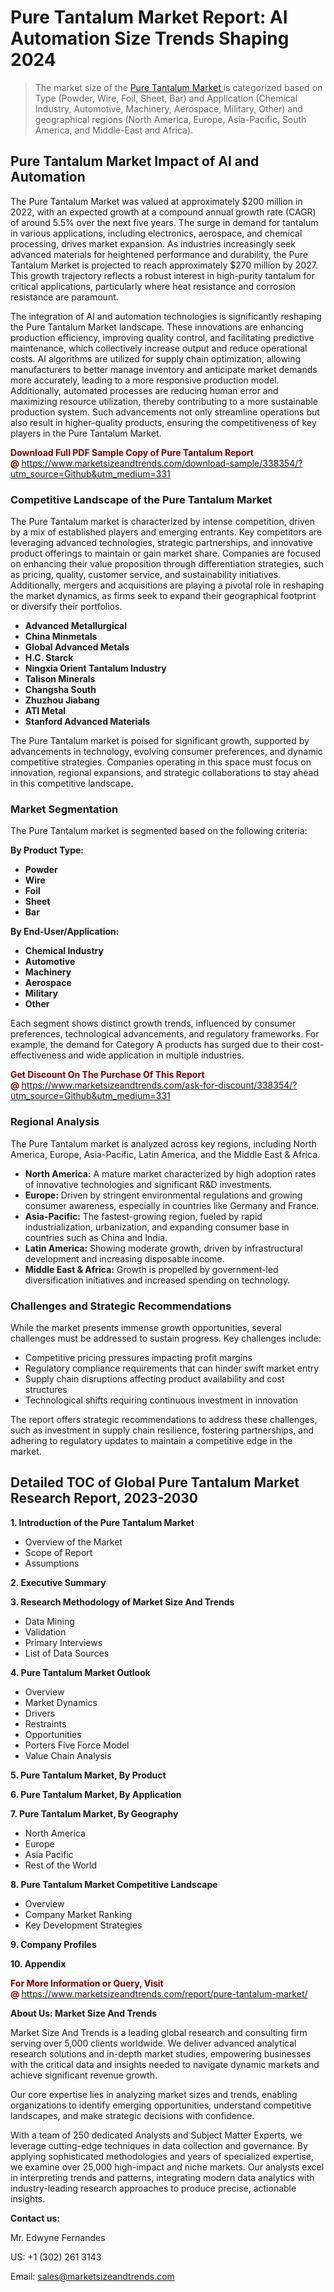 <h1>Pure Tantalum Market Report: AI Automation Size Trends Shaping 2024</h1><blockquote><p>The market size of the <a href="https://www.marketsizeandtrends.com/download-sample/338354/?utm_source=Github&amp;utm_medium=331" target="_blank">Pure Tantalum Market </a>is categorized based on Type (Powder, Wire, Foil, Sheet, Bar) and Application (Chemical Industry, Automotive, Machinery, Aerospace, Military, Other) and geographical regions (North America, Europe, Asia-Pacific, South America, and Middle-East and Africa).</p></blockquote><p><h2>Pure Tantalum Market Impact of AI and Automation</h2><p>The Pure Tantalum Market was valued at approximately $200 million in 2022, with an expected growth at a compound annual growth rate (CAGR) of around 5.5% over the next five years. The surge in demand for tantalum in various applications, including electronics, aerospace, and chemical processing, drives market expansion. As industries increasingly seek advanced materials for heightened performance and durability, the Pure Tantalum Market is projected to reach approximately $270 million by 2027. This growth trajectory reflects a robust interest in high-purity tantalum for critical applications, particularly where heat resistance and corrosion resistance are paramount.</p><p>The integration of AI and automation technologies is significantly reshaping the Pure Tantalum Market landscape. These innovations are enhancing production efficiency, improving quality control, and facilitating predictive maintenance, which collectively increase output and reduce operational costs. AI algorithms are utilized for supply chain optimization, allowing manufacturers to better manage inventory and anticipate market demands more accurately, leading to a more responsive production model. Additionally, automated processes are reducing human error and maximizing resource utilization, thereby contributing to a more sustainable production system. Such advancements not only streamline operations but also result in higher-quality products, ensuring the competitiveness of key players in the Pure Tantalum Market.</p></p><p><strong><span style="color: #800000;">Download Full PDF Sample Copy of Pure Tantalum Report @</span>&nbsp;</strong><a href="https://www.marketsizeandtrends.com/download-sample/338354/?utm_source=Github&amp;utm_medium=331">https://www.marketsizeandtrends.com/download-sample/338354/?utm_source=Github&amp;utm_medium=331</a></p><h3>Competitive Landscape of the Pure Tantalum Market</h3><p>The Pure Tantalum market is characterized by intense competition, driven by a mix of established players and emerging entrants. Key competitors are leveraging advanced technologies, strategic partnerships, and innovative product offerings to maintain or gain market share. Companies are focused on enhancing their value proposition through differentiation strategies, such as pricing, quality, customer service, and sustainability initiatives. Additionally, mergers and acquisitions are playing a pivotal role in reshaping the market dynamics, as firms seek to expand their geographical footprint or diversify their portfolios.</p><p><strong><p><ul><li>Advanced Metallurgical </li><li> China Minmetals </li><li> Global Advanced Metals </li><li> H.C. Starck </li><li> Ningxia Orient Tantalum Industry </li><li> Talison Minerals </li><li> Changsha South </li><li> Zhuzhou Jiabang </li><li> ATI Metal </li><li> Stanford Advanced Materials</p></li></ul></p></strong></p><p>The Pure Tantalum market is poised for significant growth, supported by advancements in technology, evolving consumer preferences, and dynamic competitive strategies. Companies operating in this space must focus on innovation, regional expansions, and strategic collaborations to stay ahead in this competitive landscape.</p><h3>Market Segmentation</h3><p>The Pure Tantalum market is segmented based on the following criteria:</p><p><strong>By Product Type:</strong></p><p><strong><p><ul><li>Powder </li><li> Wire </li><li> Foil </li><li> Sheet </li><li> Bar</p></li></ul></p></strong></p><p><strong>By End-User/Application:</strong></p><p><strong><p><ul><li>Chemical Industry </li><li> Automotive </li><li> Machinery </li><li> Aerospace </li><li> Military </li><li> Other</p></li></ul></p></strong></p><p>Each segment shows distinct growth trends, influenced by consumer preferences, technological advancements, and regulatory frameworks. For example, the demand for Category A products has surged due to their cost-effectiveness and wide application in multiple industries.</p><p><strong><span style="color: #800000;">Get Discount On The Purchase Of This Report @&nbsp;</span></strong><a href="https://www.marketsizeandtrends.com/ask-for-discount/338354/?utm_source=Github&amp;utm_medium=331">https://www.marketsizeandtrends.com/ask-for-discount/338354/?utm_source=Github&amp;utm_medium=331</a></p><h3>Regional Analysis</h3><p>The Pure Tantalum market is analyzed across key regions, including North America, Europe, Asia-Pacific, Latin America, and the Middle East &amp; Africa.</p><ul><li><strong>North America:</strong> A mature market characterized by high adoption rates of innovative technologies and significant R&amp;D investments.</li><li><strong>Europe:</strong> Driven by stringent environmental regulations and growing consumer awareness, especially in countries like Germany and France.</li><li><strong>Asia-Pacific:</strong> The fastest-growing region, fueled by rapid industrialization, urbanization, and expanding consumer base in countries such as China and India.</li><li><strong>Latin America:</strong> Showing moderate growth, driven by infrastructural development and increasing disposable income.</li><li><strong>Middle East &amp; Africa:</strong> Growth is propelled by government-led diversification initiatives and increased spending on technology.</li></ul><h3>Challenges and Strategic Recommendations</h3><p>While the market presents immense growth opportunities, several challenges must be addressed to sustain progress. Key challenges include:</p><ul><li>Competitive pricing pressures impacting profit margins</li><li>Regulatory compliance requirements that can hinder swift market entry</li><li>Supply chain disruptions affecting product availability and cost structures</li><li>Technological shifts requiring continuous investment in innovation</li></ul><p>The report offers strategic recommendations to address these challenges, such as investment in supply chain resilience, fostering partnerships, and adhering to regulatory updates to maintain a competitive edge in the market.</p><h2>Detailed TOC of Global Pure Tantalum Market Research Report, 2023-2030</h2><p><strong>1. Introduction of the Pure Tantalum Market</strong></p><ul><li>Overview of the Market</li><li>Scope of Report</li><li>Assumptions&nbsp;</li></ul><p><strong>2. Executive Summary</strong></p><p><strong>3. Research Methodology of <strong>Market Size And Trends</strong></strong></p><ul><li>Data Mining</li><li>Validation</li><li>Primary Interviews</li><li>List of Data Sources&nbsp;</li></ul><p><strong>4. Pure Tantalum Market Outlook</strong></p><ul><li>Overview</li><li>Market Dynamics</li><li>Drivers</li><li>Restraints</li><li>Opportunities</li><li>Porters Five Force Model</li><li>Value Chain Analysis&nbsp;</li></ul><p><strong>5. Pure Tantalum Market, By Product</strong></p><p><strong>6. Pure Tantalum Market, By Application</strong></p><p><strong>7. Pure Tantalum Market, By Geography</strong></p><ul><li>North America</li><li>Europe</li><li>Asia Pacific</li><li>Rest of the World&nbsp;</li></ul><p><strong>8. Pure Tantalum Market Competitive Landscape</strong></p><ul><li>Overview</li><li>Company Market Ranking</li><li>Key Development Strategies&nbsp;</li></ul><p><strong>9. Company Profiles</strong></p><p><strong>10. Appendix</strong></p><p><strong><span style="color: #800000;">For More Information or Query, Visit @&nbsp;</span></strong><a href="https://www.marketsizeandtrends.com/report/pure-tantalum-market/">https://www.marketsizeandtrends.com/report/pure-tantalum-market/</a></p><p></p><p><strong>About Us:&nbsp;Market Size And Trends</strong></p><p>Market Size And Trends&nbsp;is a leading global research and consulting firm serving over 5,000 clients worldwide. We deliver advanced analytical research solutions and in-depth market studies, empowering businesses with the critical data and insights needed to navigate dynamic markets and achieve significant revenue growth.</p><p>Our core expertise lies in analyzing market sizes and trends, enabling organizations to identify emerging opportunities, understand competitive landscapes, and make strategic decisions with confidence.</p><p>With a team of 250 dedicated Analysts and Subject Matter Experts, we leverage cutting-edge techniques in data collection and governance. By applying sophisticated methodologies and years of specialized expertise, we examine over 25,000 high-impact and niche markets. Our analysts excel in interpreting trends and patterns, integrating modern data analytics with industry-leading research approaches to produce precise, actionable insights.</p><p><strong>Contact us:</strong></p><p>Mr. Edwyne Fernandes</p><p>US: +1 (302) 261 3143</p><p>Email: <a href="mailto:sales@marketsizeandtrends.com">sales@marketsizeandtrends.com</a>&nbsp;</p>

